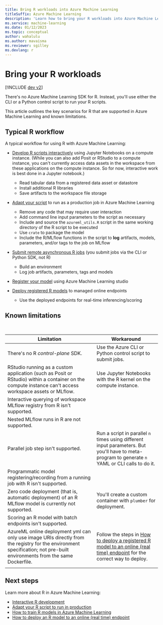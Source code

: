 ```yaml
---
title: Bring R workloads into Azure Machine Learning
titleSuffix: Azure Machine Learning
description: 'Learn how to bring your R workloads into Azure Machine Learning'
ms.service: machine-learning
ms.date: 01/12/2023
ms.topic: conceptual
author: wahalulu
ms.author: mavaisma
ms.reviewer: sgilley
ms.devlang: r
---
```


# Bring your R workloads

[!INCLUDE [dev v2](../../includes/machine-learning-dev-v2.md)]

There's no Azure Machine Learning SDK for R.  Instead, you'll use either the CLI or a Python control script to run your R scripts.  

This article outlines the key scenarios for R that are supported in Azure Machine Learning and known limitations.

## Typical R workflow

A typical workflow for using R with Azure Machine Learning:

- [Develop R scripts interactively](how-to-razureml-interactive-development.md) using Jupyter Notebooks on a compute instance.  (While you can also add Posit or RStudio to a compute instance, you can't currently access data assets in the workspace from these applications on the compute instance. So for now, interactive work is best done in a Jupyter notebook.)

    - Read tabular data from a registered data asset or datastore
    - Install additional R libraries
    - Save artifacts to the workspace file storage

- [Adapt your script](how-to-razureml-modify-script-for-prod.md) to run as a production job in Azure Machine Learning

    - Remove any code that may require user interaction
    - Add command line input parameters to the script as necessary
    - Include and source the `azureml_utils.R` script in the same working directory of the R script to be executed
    - Use `crate` to package the model
    - Include the R/MLflow functions in the script to **log** artifacts, models, parameters, and/or tags to the job on MLflow

- [Submit remote asynchronous R jobs](how-to-razureml-train-model.md) (you submit jobs via the CLI or Python SDK, not R)

    - Build an environment
    - Log job artifacts, parameters, tags and models

- [Register your model](how-to-razureml-deploy-r-model.md#register-model) using Azure Machine Learning studio
- [Deploy registered R models](how-to-razureml-deploy-r-model.md) to managed online endpoints
    - Use the deployed endpoints for real-time inferencing/scoring

## Known limitations
 

| Limitation | Workaround |
|---|---|
| There's no R _control-plane_ SDK. | Use the Azure CLI or Python control script to submit jobs. |
| RStudio running as a custom application (such as Posit or RStudio) within a container on the compute instance can't access workspace assets or MLflow. | Use Jupyter Notebooks with the R kernel on the compute instance. |
| Interactive querying of workspace MLflow registry from R isn't supported. |  |
| Nested MLflow runs in R are not supported. |  |
| Parallel job step isn't supported. | Run a script in parallel `n` times using different input parameters.  But you'll have to meta-program to generate `n` YAML or CLI calls to do it. |
| Programmatic model registering/recording from a running job with R isn't supported. |  |
| Zero code deployment (that is, automatic deployment) of an R MLflow model is currently not supported. | You'll create a custom container with `plumber` for deployment. |
| Scoring an R model with batch endpoints isn't supported. |  |
| AzureML online deployment yml can only use image URIs directly from the registry for the environment specification; not pre-built environments from the same Dockerfile. | Follow the steps in [How to deploy a registered R model to an online (real time) endpoint](how-to-razureml-deploy-r-model.md) for the correct way to deploy. |
|  |


## Next steps

Learn more about R in Azure Machine Learning:

* [Interactive R development](how-to-razureml-interactive-development.md)
* [Adapt your R script to run in production](how-to-razureml-modify-script-for-prod.md)
* [How to train R models in Azure Machine Learning](how-to-razureml-train-model.md)
* [How to deploy an R model to an online (real time) endpoint](how-to-razureml-deploy-r-model.md)
